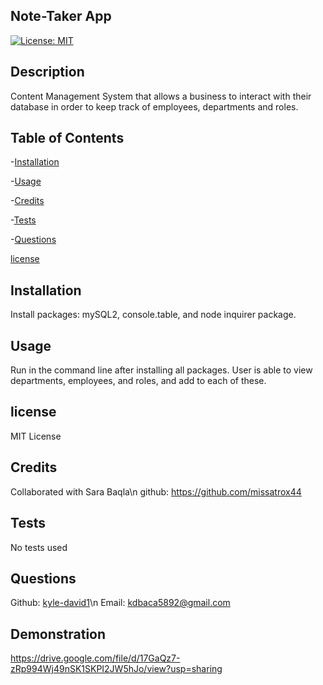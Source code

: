 ## Note-Taker App 
  [![License: MIT](https://img.shields.io/badge/License-MIT-yellow.svg)](https://opensource.org/licenses/MIT)
  
  
  ## Description
  Content Management System that allows a business to interact with their database in order to keep track of employees, departments and roles. 
  
  
  
  ## Table of Contents
  -[Installation](#Usage)

  -[Usage](#Usage)

  -[Credits](#Credits)

  -[Tests](#Tests)

  -[Questions](#Questions)

  [license](##-License)
  
  
  ## Installation
  Install packages: mySQL2, console.table, and node inquirer package.
  
  
  ## Usage
  Run in the command line after installing all packages. User is able to view departments, employees, and roles, and add to each of these. 
  
  
  ## license 
  MIT License
  
  
  ## Credits
  Collaborated with Sara Baqla\n
  github: https://github.com/missatrox44
  
  
   ## Tests
  No tests used 
  
  
  ## Questions 
  Github: [kyle-david1](https://github.com/)\n
  Email: kdbaca5892@gmail.com

  
  ## Demonstration
  https://drive.google.com/file/d/17GaQz7-zRp994Wj49nSK1SKPI2JW5hJo/view?usp=sharing